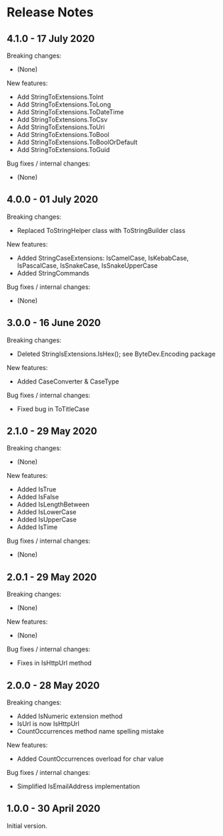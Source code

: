 # Release Notes

## 4.1.0 - 17 July 2020

Breaking changes:
- (None)

New features:
- Add StringToExtensions.ToInt
- Add StringToExtensions.ToLong
- Add StringToExtensions.ToDateTime
- Add StringToExtensions.ToCsv
- Add StringToExtensions.ToUri
- Add StringToExtensions.ToBool
- Add StringToExtensions.ToBoolOrDefault
- Add StringToExtensions.ToGuid

Bug fixes / internal changes:
- (None)

## 4.0.0 - 01 July 2020

Breaking changes:
- Replaced ToStringHelper class with ToStringBuilder class

New features:
- Added StringCaseExtensions: IsCamelCase, IsKebabCase, IsPascalCase, IsSnakeCase, IsSnakeUpperCase
- Added StringCommands

Bug fixes / internal changes:
- (None)

## 3.0.0 - 16 June 2020

Breaking changes:
- Deleted StringIsExtensions.IsHex(); see ByteDev.Encoding package

New features:
- Added CaseConverter & CaseType

Bug fixes / internal changes:
- Fixed bug in ToTitleCase

## 2.1.0 - 29 May 2020

Breaking changes:
- (None)

New features:
- Added IsTrue
- Added IsFalse
- Added IsLengthBetween
- Added IsLowerCase
- Added IsUpperCase
- Added IsTime

Bug fixes / internal changes:
- (None)

## 2.0.1 - 29 May 2020

Breaking changes:
- (None)

New features:
- (None)

Bug fixes / internal changes:
- Fixes in IsHttpUrl method

## 2.0.0 - 28 May 2020

Breaking changes:
- Added IsNumeric extension method
- IsUrl is now IsHttpUrl
- CountOccurrences method name spelling mistake

New features:
- Added CountOccurrences overload for char value

Bug fixes / internal changes:
- Simplified IsEmailAddress implementation

## 1.0.0 - 30 April 2020

Initial version.
